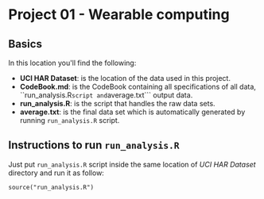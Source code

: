 Project 01 - Wearable computing
===============================

Basics
-------------------------------

In this location you'll find the following:

- **UCI HAR Dataset**: is the location of the data used in this project.
- **CodeBook.md**: is the CodeBook containing all specifications of all data, ``run_analysis.R``` script and ```average.txt``` output data.
- **run_analysis.R**: is the script that handles the raw data sets.
- **average.txt**: is the final data set which is automatically generated by running ```run_analysis.R``` script.

Instructions to run ```run_analysis.R```
-------------------------------

Just put ```run_analysis.R``` script inside the same location of *UCI HAR Dataset* directory and run it as follow:

```
source("run_analysis.R")
```
